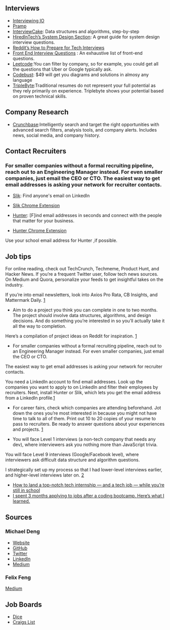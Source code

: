 ## Interviews
  * <a href="https://interviewing.io" target="_blank">Interviewing IO</a>
  * <a href="https://pramp.com" target="_blank">Pramp</a>
  * <a href="https://www.interviewcake.com/" target="_blank">InterviewCake</a>:  Data structures and algorithms, step-by-step 
  * <a href="https://www.hiredintech.com/classrooms/system-design/lesson/60" target="_blank">HiredInTech’s System Design Section</a>: A great guide for system design interview questions.  
  * <a href="https://www.reddit.com/r/cscareerquestions/comments/1jov24/heres_how_to_prepare_for_tech_interviews/" target="_blank">Reddit’s How to Prepare for Tech Interviews</a>
  * <a href="https://github.com/h5bp/Front-end-Developer-Interview-Questions">Front End Interview Questions</a> : An exhaustive list of front-end questions.
  * <a href="https://leetcode.com/" target="_blank">Leetcode</a>:You can filter by company, so for example, you could get all the questions that Uber or Google typically ask.
  * <a target="_blank" href=https://www.educative.io/courses/coderust-hacking-the-coding-interview>Codebust</a>: $49 will get you diagrams and solutions in almosy any language
  * <a href="https://triplebyte.com">TripleByte</a>:Traditional resumes do not represent your full potential as they rely primarily on experience. Triplebyte shows your potential based on proven technical skills.
  
  
  
  
## Company Research 

* <a href="https://www.crunchbase.com." target="_blank">Crunchbase</a>:Intelligently search and target the right opportunities with advanced search filters, analysis tools, and company alerts. Includes news, social media, and company history.

## Contact Recruiters

### For smaller companies without a formal recruiting pipeline, reach out to an Engineering Manager instead. For even smaller companies, just email the CEO or CTO. The easiest way to get email addresses is asking your network for recruiter contacts.


* <a href="https://www.slik.ai/#/" target="_blank">Slik</a>: Find anyone's email on LinkedIn
* <a href="https://chrome.google.com/webstore/detail/linkedin-email-finder-ada/abpjeombpodcafecdidejijglognakhe?hl=en-US" target="_blank">Slik Chrome Extension</a>


* <a href="https://www.hunter.io/#/" target="_blank">Hunter</a>: [F]ind email addresses in seconds and connect with the people that matter for your business. 
* <a href="https://chrome.google.com/webstore/detail/hunter-find-email-address/hgmhmanijnjhaffoampdlllchpolkdnj?hl=en" target="_blank">Hunter Chrome Extension</a>



Use your school email address for Hunter ,if possible.

 

## Job tips

<p>For online reading, check out TechCrunch, Techmeme, Product Hunt, and Hacker News. If you’re a frequent Twitter user, follow tech news sources. On Medium and Quora, personalize your feeds to get insightful takes on the industry.

If you’re into email newsletters, look into Axios Pro Rata, CB Insights, and Mattermark Daily.      <a href="#link1">1</a> </p> 

* Aim to do a project you think you can complete in one to two months. The project should involve data structures, algorithms, and design decisions. And do something you’re interested in so you’ll actually take it all the way to completion.

Here’s a compilation of project ideas on Reddit for inspiration. <a href="#link1">1</a> 

* For smaller companies without a formal recruiting pipeline, reach out to an Engineering Manager instead. For even smaller companies, just email the CEO or CTO.

The easiest way to get email addresses is asking your network for recruiter contacts.

You need a LinkedIn account to find email addresses. Look up the companies you want to apply to on LinkedIn and filter their employees by recruiters. Next, install Hunter or Slik, which lets you get the email address from a LinkedIn profile.<a href="#link1">1</a> 


* For career fairs, check which companies are attending beforehand. Jot down the ones you’re most interested in because you might not have time to talk to all of them. Print out 10 to 20 copies of your resume to pass to recruiters. Be ready to answer questions about your experiences and projects.    <a href="#link1">1</a>  




* You will face Level 1 interviews (a non-tech company that needs any dev), where interviewers ask you nothing more than JavaScript trivia.

You will face Level 9 interviews (Google/Facebook level), where interviewers ask difficult data structure and algorithm questions.



I strategically set up my process so that I had lower-level interviews earlier, and higher-level interviews later on.  <a href="#link2">2</a>







- <a id="link1" href="https://www.freecodecamp.org/news/how-to-land-a-top-notch-tech-job-as-a-student-5c97fec82f3d/?fbclid=IwAR0RNes8YHYkhEySvoCnfYFl5nuQ4G0ZJ3POUP8IL9mGA9eiwtNz2hTpjDc" target="_blank">How to land a top-notch tech internship — and a tech job — while you’re still in school</a>
- <a id="link2" href="https://www.freecodecamp.org/news/5-key-learnings-from-the-post-bootcamp-job-search-9a07468d2331/
" target="_blank">I spent 3 months applying to jobs after a coding bootcamp. Here’s what I learned.</a> 





## Sources

### Michael Deng

* <a href="https://michaeldeng.me/" target="_blank">Website</a>
* <a href="https://github.com/michael-deng" target="_blank">GitHub</a>
* <a href="https://twitter.com/themichaeldeng" taget="_blank">Twitter</a>
* <a href="https://www.linkedin.com/in/michael-deng/" taget="_blank">LinkedIn</a>
* <a href="https://medium.com/@michael_deng" taget="_blank">Medium</a>



### Felix Feng

<a href="https://medium.com/@felixfeng" taget="_blank">Medium</a>


## Job Boards

* <a href="https://www.dice.com/" target="_blank">Dice</a>
* <a href="https://www.craigslist.org/about/scams" target="_blank">Craigs List</a>


